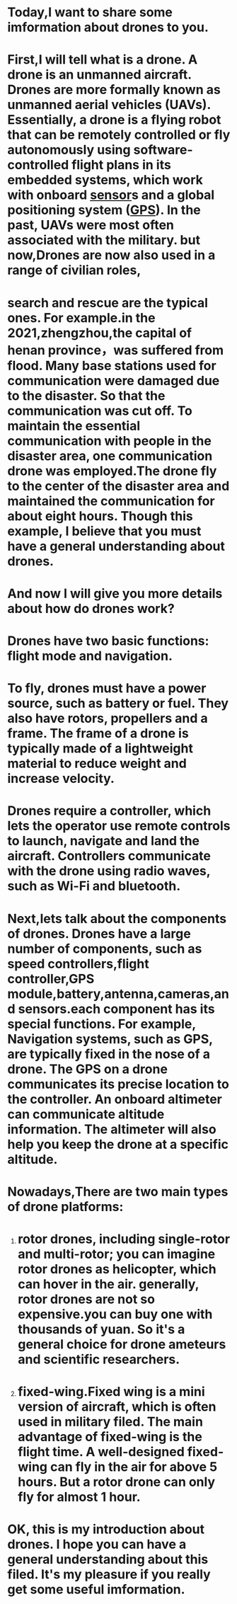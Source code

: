 # Today,I want to share some imformation about drones to you.

# First,I will tell what is a drone. A drone is an unmanned aircraft. Drones are more formally known as unmanned aerial vehicles (UAVs). Essentially, a drone is a flying robot that can be remotely controlled or fly autonomously using software-controlled flight plans in its embedded systems, which work with onboard [sensor](https://whatis.techtarget.com/definition/sensor)s and a global positioning system ([GPS](https://searchmobilecomputing.techtarget.com/definition/Global-Positioning-System)). In the past, UAVs were most often associated with the military. but now,Drones are now also used in a range of civilian roles, 

# search and rescue are the typical ones. For example.in the 2021,zhengzhou,the capital of henan province，was suffered from flood. Many base stations used for communication were damaged due to the disaster. So that the  communication was cut off. To maintain the essential communication with people in the disaster area, one communication drone was employed.The drone fly to the center of the disaster area and maintained the communication for about eight hours. Though this example, I believe that you must have a general understanding about drones.

# And now I will give you more details about how do drones work?

# Drones have two basic functions: flight mode and navigation.

# To fly, drones must have a power source, such as battery or fuel. They also have rotors, propellers and a frame. The frame of a drone is typically made of a lightweight material to reduce weight and increase velocity.

# Drones require a controller, which lets the operator use remote controls to launch, navigate and land the aircraft. Controllers communicate with the drone using radio waves, such as Wi-Fi and bluetooth.

# Next,lets talk about the components of drones. Drones have a large number of components, such as speed controllers,flight controller,GPS module,battery,antenna,cameras,and sensors.each component has its special functions. For example, Navigation systems, such as GPS, are typically fixed in the nose of a drone. The GPS on a drone communicates its precise location to the controller. An onboard altimeter can communicate altitude information. The altimeter will also help you keep the drone at a specific altitude.

# Nowadays,There are two main types of drone platforms:

1. # rotor drones, including single-rotor and multi-rotor; you can imagine rotor drones as helicopter, which can hover in the air. generally, rotor drones are not so expensive.you can buy one with thousands of yuan. So it's a general choice for drone ameteurs and scientific researchers.

2. # fixed-wing.Fixed wing is a mini version of aircraft, which is often used in military filed. The main advantage of fixed-wing is the flight time. A well-designed fixed-wing can fly in the air for above 5 hours. But a rotor drone can only fly for almost 1 hour. 

# OK, this is my introduction about drones. I hope you can have a general understanding about this filed. It's my pleasure if you really get some useful imformation.

# 